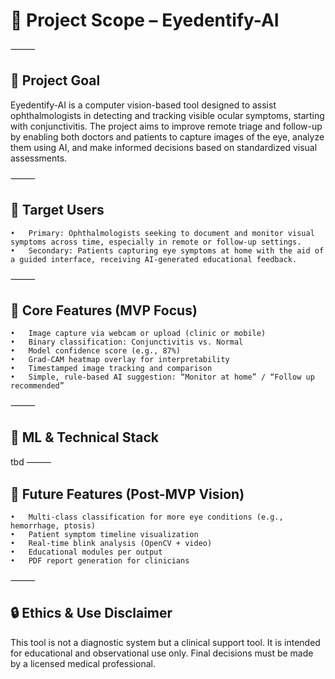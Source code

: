 # 📝 Project Scope – Eyedentify-AI

⸻

## 🎯 Project Goal

Eyedentify-AI is a computer vision-based tool designed to assist ophthalmologists in detecting and tracking visible ocular symptoms, starting with conjunctivitis. The project aims to improve remote triage and follow-up by enabling both doctors and patients to capture images of the eye, analyze them using AI, and make informed decisions based on standardized visual assessments.

⸻

## 👥 Target Users
	•	Primary: Ophthalmologists seeking to document and monitor visual symptoms across time, especially in remote or follow-up settings.
	•	Secondary: Patients capturing eye symptoms at home with the aid of a guided interface, receiving AI-generated educational feedback.

⸻

## 🧩 Core Features (MVP Focus)
	•	Image capture via webcam or upload (clinic or mobile)
	•	Binary classification: Conjunctivitis vs. Normal
	•	Model confidence score (e.g., 87%)
	•	Grad-CAM heatmap overlay for interpretability
	•	Timestamped image tracking and comparison
	•	Simple, rule-based AI suggestion: “Monitor at home” / “Follow up recommended”

⸻

## 🧠 ML & Technical Stack

tbd
⸻

## 🌱 Future Features (Post-MVP Vision)
	•	Multi-class classification for more eye conditions (e.g., hemorrhage, ptosis)
	•	Patient symptom timeline visualization
	•	Real-time blink analysis (OpenCV + video)
	•	Educational modules per output
	•	PDF report generation for clinicians

⸻

## 🔒 Ethics & Use Disclaimer

This tool is not a diagnostic system but a clinical support tool. It is intended for educational and observational use only. Final decisions must be made by a licensed medical professional.

